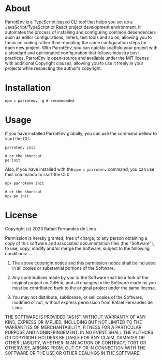 # About
ParrotEnv is a TypeScript-based CLI tool that helps you set up a JavaScript/TypeScript or React project development environment. It automates the process of installing and configuring common dependencies such as editor configurations, linters, test tools and so on, allowing you to focus on coding rather than repeating the same configuration steps for each new project. With ParrotEnv, you can quickly scaffold your project with a standard and opinionated configuration that follows industry best practices. ParrotEnv is open-source and available under the MIT license with additional Copyright clauses, allowing you to use it freely in your projects while respecting the author's copyright.

# Installation
```cli
npm i parrotenv -g # recommended
```

# Usage
If you have installed ParrotEnv globally, you can use the command bellow to start the CLI:
```cli
parrotenv init

# or the shortcut
pe init
```
Also, if you have installed with the `npm i parrotenv` command, you can use thist commando to start the CLI:
```cli
npx parrotenv init

# or the shortcut
npx pe init
```

# License
Copyright (c) 2023 Rafael Fernandes de Lima

Permission is hereby granted, free of charge, to any person obtaining a copy of this software and associated documentation files (the "Software"), to use, copy, modify and/or merge the Software, subject to the following conditions:

1. The above copyright notice and this permission notice shall be included in all copies or substantial portions of the Software.

2. Any contributions made by you to the Software shall be a fork of the original project on GitHub, and all changes to the Software made by you must be contributed back to the original project under the same license.

3. You may not distribute, sublicense, or sell copies of the Software, modified or not, without express permission from Rafael Fernandes de Lima.

THE SOFTWARE IS PROVIDED "AS IS", WITHOUT WARRANTY OF ANY KIND, EXPRESS OR IMPLIED, INCLUDING BUT NOT LIMITED TO THE WARRANTIES OF MERCHANTABILITY, FITNESS FOR A PARTICULAR PURPOSE AND NONINFRINGEMENT. IN NO EVENT SHALL THE AUTHORS OR COPYRIGHT HOLDERS BE LIABLE FOR ANY CLAIM, DAMAGES OR OTHER LIABILITY, WHETHER IN AN ACTION OF CONTRACT, TORT OR OTHERWISE, ARISING FROM, OUT OF OR IN CONNECTION WITH THE SOFTWARE OR THE USE OR OTHER DEALINGS IN THE SOFTWARE.
